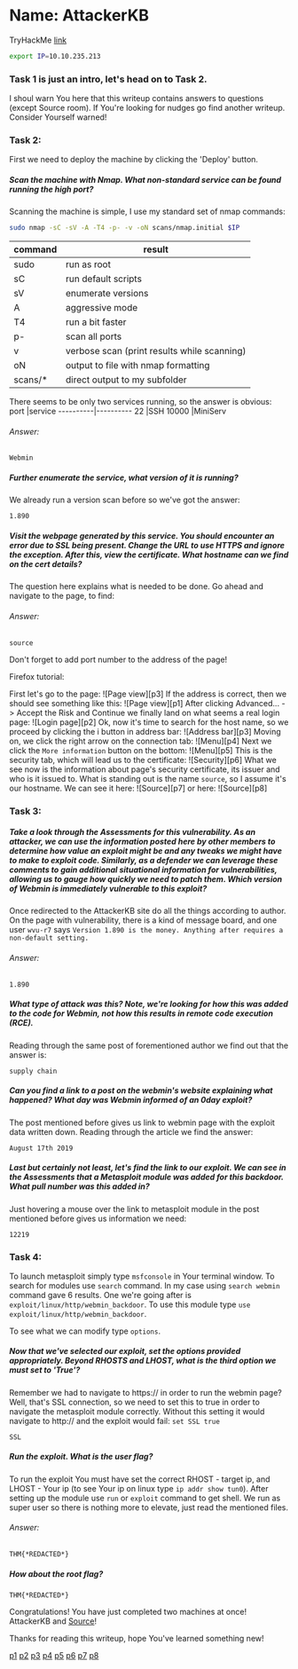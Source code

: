 # Name: AttackerKB

TryHackMe [link](https://tryhackme.com/room/attackerkb)
```bash
export IP=10.10.235.213
```
### Task 1 is just an intro, let's head on to Task 2.
I shoul warn You here that this writeup contains answers to questions (except Source room). If You're looking for nudges go find another writeup. Consider Yourself warned!
### Task 2:

First we need to deploy the machine by clicking the 'Deploy' button.

##### Scan the machine with Nmap. What non-standard service can be found running the high port?

Scanning the machine is simple, I use my standard set of nmap commands:
```bash
sudo nmap -sC -sV -A -T4 -p- -v -oN scans/nmap.initial $IP

```
command    |result
-----------|----------
sudo       |run as root
sC         |run default scripts
sV         |enumerate versions
A          |aggressive mode
T4         |run a bit faster
p-         |scan all ports
v          |verbose scan (print results while scanning)
oN         |output to file with nmap formatting
scans/*    |direct output to my subfolder

There seems to be only two services running, so the answer is obvious:
port      |service
----------|----------
22        |SSH
10000     |MiniServ

###### Answer:
```
Webmin
```
##### Further enumerate the service, what version of it is running?

We already run a version scan before so we've got the answer:
```
1.890
```
##### Visit the webpage generated by this service. You should encounter an error due to SSL being present. Change the URL to use HTTPS and ignore the exception. After this, view the certificate. What hostname can we find on the cert details?

The question here explains what is needed to be done. Go ahead and navigate to the page, to find:
###### Answer:
```
source
```
Don't forget to add port number to the address of the page!


Firefox tutorial:

First let's go to the page:
![Page view][p3]
If the address is correct, then we should see something like this:
![Page view][p1]
After clicking Advanced... -> Accept the Risk and Continue we finally land on what seems a real login page:
![Login page][p2]
Ok, now it's time to search for the host name, so we proceed by clicking the i button in address bar:
![Address bar][p3]
Moving on, we click the right arrow on the connection tab:
![Menu][p4]
Next we click the `More information` button on the bottom:
![Menu][p5]
This is the security tab, which will lead us to the certificate:
![Security][p6]
What we see now is the information about page's security certificate, its issuer and who is it issued to. What is standing out is the name `source`, so I assume it's our hostname. We can see it here:
![Source][p7]
or here:
![Source][p8]


### Task 3:

##### Take a look through the Assessments for this vulnerability. As an attacker, we can use the information posted here by other members to determine how value an exploit might be and any tweaks we might have to make to exploit code. Similarly, as a defender we can leverage these comments to gain additional situational information for vulnerabilities, allowing us to gauge how quickly we need to patch them. Which version of Webmin is immediately vulnerable to this exploit?

Once redirected to the AttackerKB site do all the things according to author. On the page with vulnerability, there is a kind of message board, and one user `wvu-r7` says `Version 1.890 is the money. Anything after requires a non-default setting.`
###### Answer:
```
1.890
```
##### What type of attack was this? Note, we're looking for how this was added to the code for Webmin, not how this results in remote code execution (RCE).
Reading through the same post of forementioned author we find out that the answer is:
```
supply chain
```
##### Can you find a link to a post on the webmin's website explaining what happened? What day was Webmin informed of an 0day exploit?
The post mentioned before gives us link to webmin page with the exploit data written down. Reading through the article we find the answer:
```
August 17th 2019
```
##### Last but certainly not least, let's find the link to our exploit. We can see in the Assessments that a Metasploit module was added for this backdoor. What pull number was this added in?
Just hovering a mouse over the link to metasploit module in the post mentioned before gives us information we need:
```
12219
```
### Task 4:
To launch metasploit simply type `msfconsole` in Your terminal window. To search for modules use `search` command. In my case using `search webmin` command gave 6 results. One we're going after is `exploit/linux/http/webmin_backdoor`. To use this module type `use exploit/linux/http/webmin_backdoor`.

To see what we can modify type `options`. 
##### Now that we've selected our exploit, set the options provided appropriately. Beyond RHOSTS and LHOST, what is the third option we must set to 'True'?
Remember we had to navigate to https:// in order to run the webmin page? Well, that's SSL connection, so we need to set this to true in order to navigate the metasploit module correctly. Without this setting it would navigate to http:// and the exploit would fail: `set SSL true`
```
SSL
```
##### Run the exploit. What is the user flag?
To run the exploit You must have set the correct RHOST - target ip, and LHOST - Your ip (to see Your ip on linux type `ip addr show tun0`). After setting up the module use `run` or `exploit` command to  get shell. We run as super user so there is nothing more to elevate, just read the mentioned files.
###### Answer:
```
THM{*REDACTED*}
```
##### How about the root flag?
```
THM{*REDACTED*}
```
Congratulations! You have just completed two machines at once! AttackerKB and [Source](https://tryhackme.com/room/source)!

Thanks for reading this writeup, hope You've learned something new!

[p1](/images/Page1.png)
[p2](/images/Page2.png)
[p3](/images/Address.png)
[p4](/images/Menu.png)
[p5](/images/Menu_next.png)
[p6](/images/Cert.png)
[p7](/images/Source1.png)
[p8](/images/Source2.png)